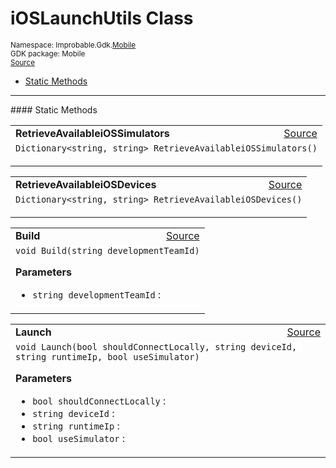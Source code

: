 
# iOSLaunchUtils Class
<sup>
Namespace: Improbable.Gdk.<a href="{{urlRoot}}/api/mobile-index">Mobile</a><br/>
GDK package: Mobile<br/>
<a href="https://www.github.com/spatialos/gdk-for-unity/blob/decea028/workers/unity/Packages/io.improbable.gdk.mobile/Editor/iOSLaunchUtils.cs/#L15">Source</a>
<style>
a code {
                    padding: 0em 0.25em!important;
}
code {
                    background-color: #ffffff!important;
}
</style>
</sup>
<nav id="pageToc" class="page-toc"><ul><li><a href="#static-methods">Static Methods</a>
</ul></nav>











</p>
<hr style="width:100%; border-top-color:#d8d8d8" />
#### Static Methods


</p>




<table width="100%">
    <tr>
        <td style="border-right:none"><a id="retrieveavailableiossimulators"></a><b>RetrieveAvailableiOSSimulators</b></td>
        <td style="border-left:none; text-align:right"><a href="https://www.github.com/spatialos/gdk-for-unity/blob/decea028/workers/unity/Packages/io.improbable.gdk.mobile/Editor/iOSLaunchUtils.cs/#L25">Source</a></td>
    </tr>
    <tr>
        <td colspan="2">
<code>Dictionary&lt;string, string&gt; RetrieveAvailableiOSSimulators()</code></p>






</td>
    </tr>
</table>


<table width="100%">
    <tr>
        <td style="border-right:none"><a id="retrieveavailableiosdevices"></a><b>RetrieveAvailableiOSDevices</b></td>
        <td style="border-left:none; text-align:right"><a href="https://www.github.com/spatialos/gdk-for-unity/blob/decea028/workers/unity/Packages/io.improbable.gdk.mobile/Editor/iOSLaunchUtils.cs/#L55">Source</a></td>
    </tr>
    <tr>
        <td colspan="2">
<code>Dictionary&lt;string, string&gt; RetrieveAvailableiOSDevices()</code></p>






</td>
    </tr>
</table>


<table width="100%">
    <tr>
        <td style="border-right:none"><a id="build-string"></a><b>Build</b></td>
        <td style="border-left:none; text-align:right"><a href="https://www.github.com/spatialos/gdk-for-unity/blob/decea028/workers/unity/Packages/io.improbable.gdk.mobile/Editor/iOSLaunchUtils.cs/#L79">Source</a></td>
    </tr>
    <tr>
        <td colspan="2">
<code>void Build(string developmentTeamId)</code></p>



</p>

<b>Parameters</b>

<ul>
<li><code>string developmentTeamId</code> : </li>
</ul>





</td>
    </tr>
</table>


<table width="100%">
    <tr>
        <td style="border-right:none"><a id="launch-bool-string-string-bool"></a><b>Launch</b></td>
        <td style="border-left:none; text-align:right"><a href="https://www.github.com/spatialos/gdk-for-unity/blob/decea028/workers/unity/Packages/io.improbable.gdk.mobile/Editor/iOSLaunchUtils.cs/#L109">Source</a></td>
    </tr>
    <tr>
        <td colspan="2">
<code>void Launch(bool shouldConnectLocally, string deviceId, string runtimeIp, bool useSimulator)</code></p>



</p>

<b>Parameters</b>

<ul>
<li><code>bool shouldConnectLocally</code> : </li>
<li><code>string deviceId</code> : </li>
<li><code>string runtimeIp</code> : </li>
<li><code>bool useSimulator</code> : </li>
</ul>





</td>
    </tr>
</table>








